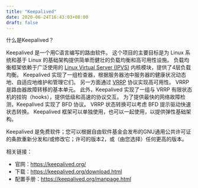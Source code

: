 ```yaml
---
title: "Keepalived"
date: 2020-06-24T16:43:03+08:00
draft: false
---
```


什么是Keepalived？

Keepalived 是一个用C语言编写的路由软件。 这个项目的主要目标是为 Linux 系统和基于 Linux 的基础架构提供简单而健壮的负载均衡和高可用性设施。 负载均衡框架依赖于广泛使用的 [Linux Virtual Server (IPVS)](http://www.linux-vs.org/) 内核模块，提供了4层负载均衡。 Keepalived 实现了一组检查器，根据服务器池中服务器的健康状况动态地、自适应地维护和管理它们。 另一方面通过 [VRRP](http://datatracker.ietf.org/wg/vrrp/) 协议实现高可用性。 VRRP 是路由器故障转移的基本单元。 此外，Keepalived 实现了一组与 VRRP 有限状态机的挂钩（hooks），提供低级和高速的协议交互。 为了提供最快的网络故障检测，Keepalived 实现了 BFD 协议。 VRRP 状态转换可以考虑 BFD 提示驱动快速状态转换。 Keepalived 框架可以单独使用，也可以一起使用，以提供弹性基础架构。

Keepalived 是免费软件；您可以根据自由软件基金会发布的GNU通用公共许可证的条款重新分发和/或修改它；许可的版本2，或（由您选择）任何更高的版本。



相关链接：

* 官网：https://keepalived.org/
* 下载：https://keepalived.org/download.html
* 配置手册：https://keepalived.org/manpage.html